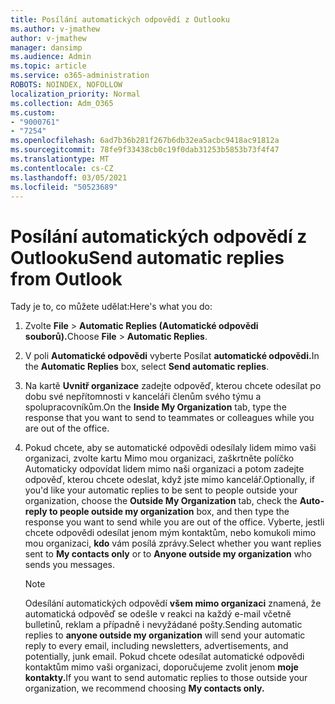 ```yaml
---
title: Posílání automatických odpovědí z Outlooku
ms.author: v-jmathew
author: v-jmathew
manager: dansimp
ms.audience: Admin
ms.topic: article
ms.service: o365-administration
ROBOTS: NOINDEX, NOFOLLOW
localization_priority: Normal
ms.collection: Adm_O365
ms.custom:
- "9000761"
- "7254"
ms.openlocfilehash: 6ad7b36b281f267b6db32ea5acbc9418ac91812a
ms.sourcegitcommit: 78fe9f33438cb0c19f0dab31253b5853b73f4f47
ms.translationtype: MT
ms.contentlocale: cs-CZ
ms.lasthandoff: 03/05/2021
ms.locfileid: "50523689"
---
```

# <a name="send-automatic-replies-from-outlook"></a><span data-ttu-id="32026-102">Posílání automatických odpovědí z Outlooku</span><span class="sxs-lookup"><span data-stu-id="32026-102">Send automatic replies from Outlook</span></span>

<span data-ttu-id="32026-103">Tady je to, co můžete udělat:</span><span class="sxs-lookup"><span data-stu-id="32026-103">Here's what you do:</span></span>

1. <span data-ttu-id="32026-104">Zvolte **File**  >  **Automatic Replies (Automatické odpovědi souborů).**</span><span class="sxs-lookup"><span data-stu-id="32026-104">Choose **File** > **Automatic Replies**.</span></span>
2. <span data-ttu-id="32026-105">V poli **Automatické odpovědi** vyberte Posílat **automatické odpovědi.**</span><span class="sxs-lookup"><span data-stu-id="32026-105">In the **Automatic Replies** box, select **Send automatic replies**.</span></span>
3. <span data-ttu-id="32026-106">Na kartě **Uvnitř organizace** zadejte odpověď, kterou chcete odesílat po dobu své nepřítomnosti v kanceláři členům svého týmu a spolupracovníkům.</span><span class="sxs-lookup"><span data-stu-id="32026-106">On the **Inside My Organization** tab, type the response that you want to send to teammates or colleagues while you are out of the office.</span></span>
4. <span data-ttu-id="32026-107">Pokud chcete, aby se automatické odpovědi odesílaly lidem mimo vaši  organizaci, zvolte kartu  Mimo mou organizaci, zaškrtněte políčko Automaticky odpovídat lidem mimo naši organizaci a potom zadejte odpověď, kterou chcete odeslat, když jste mimo kancelář.</span><span class="sxs-lookup"><span data-stu-id="32026-107">Optionally, if you'd like your automatic replies to be sent to people outside your organization, choose the **Outside My Organization** tab, check the **Auto-reply to people outside my organization** box, and then type the response you want to send while you are out of the office.</span></span> <span data-ttu-id="32026-108">Vyberte, jestli chcete odpovědi  odesílat jenom mým kontaktům, nebo komukoli mimo mou organizaci, **kdo** vám posílá zprávy.</span><span class="sxs-lookup"><span data-stu-id="32026-108">Select whether you want replies sent to **My contacts only** or to **Anyone outside my organization** who sends you messages.</span></span>

    > [!NOTE]
    > <span data-ttu-id="32026-109">Odesílání automatických odpovědí **všem mimo organizaci** znamená, že automatická odpověď se odešle v reakci na každý e-mail včetně bulletinů, reklam a případně i nevyžádané pošty.</span><span class="sxs-lookup"><span data-stu-id="32026-109">Sending automatic replies to **anyone outside my organization** will send your automatic reply to every email, including newsletters, advertisements, and potentially, junk email.</span></span> <span data-ttu-id="32026-110">Pokud chcete odesílat automatické odpovědi kontaktům mimo vaši organizaci, doporučujeme zvolit jenom **moje kontakty.**</span><span class="sxs-lookup"><span data-stu-id="32026-110">If you want to send automatic replies to those outside your organization, we recommend choosing **My contacts only.**</span></span>
